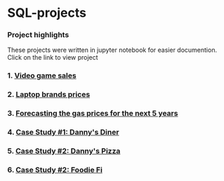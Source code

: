 # SQL-projects

### Project highlights
These projects were written in jupyter notebook for easier documention. Click on the link to view project

### 1. [Video game sales](https://github.com/aminbasiran/SQL-projects/blob/main/cleaned_vgsales.ipynb)

### 2. [Laptop brands prices](https://github.com/aminbasiran/SQL-projects/blob/main/laptop.ipynb)

### 3. [Forecasting the gas prices for the next 5 years](https://github.com/aminbasiran/SQL-projects/blob/main/Gas-prices.ipynb)

### 4. [Case Study #1: Danny's Diner](https://github.com/aminbasiran/SQL-projects/blob/main/danny_diner.ipynb)

### 5. [Case Study #2: Danny's Pizza](https://github.com/aminbasiran/SQL-projects/blob/main/danny_pizza.ipynb)

### 6. [Case Study #2: Foodie Fi](https://github.com/aminbasiran/SQL-projects/blob/main/foodie_fi.ipynb)
